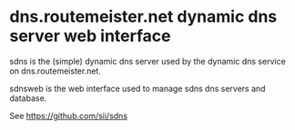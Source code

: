 # dns.routemeister.net dynamic dns server web interface

sdns is the (simple) dynamic dns server used by the dynamic dns service
on dns.routemeister.net.

sdnsweb is the web interface used to manage sdns dns servers and database.

See https://github.com/sii/sdns
